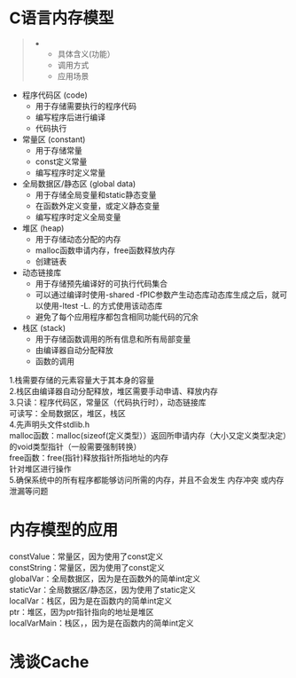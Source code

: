 # C语言内存模型  
> + + 具体含义(功能）
>   + 调用方式
>   + 应用场景
+ 程序代码区 (code)
    + 用于存储需要执行的程序代码
    + 编写程序后进行编译
    + 代码执行
+ 常量区 (constant)
    + 用于存储常量
    + const定义常量
    + 编写程序时定义常量
+ 全局数据区/静态区 (global data)
    + 用于存储全局变量和static静态变量
    + 在函数外定义变量，或定义静态变量
    + 编写程序时定义全局变量
+ 堆区 (heap)
    + 用于存储动态分配的内存
    + malloc函数申请内存，free函数释放内存
    + 创建链表
+ 动态链接库
    + 用于存储预先编译好的可执行代码集合
    + 可以通过编译时使用-shared -fPIC参数产生动态库动态库生成之后，就可以使用-ltest -L. 的方式使用该动态库
    + 避免了每个应用程序都包含相同功能代码的冗余
+ 栈区 (stack)
    + 用于存储函数调用的所有信息和所有局部变量
    + 由编译器自动分配释放
    + 函数的调用    

1.栈需要存储的元素容量大于其本身的容量  
2.栈区由编译器自动分配释放，堆区需要手动申请、释放内存  
3.只读：程序代码区，常量区（代码执行时），动态链接库  
可读写：全局数据区，堆区，栈区  
4.先声明头文件stdlib.h  
malloc函数：malloc(sizeof(定义类型））返回所申请内存（大小又定义类型决定）的void类型指针（一般需要强制转换）  
free函数：free(指针)释放指针所指地址的内存  
针对堆区进行操作  
5.确保系统中的所有程序都能够访问所需的内存，并且不会发生 内存冲突 或内存泄漏等问题  
# 内存模型的应用  
constValue：常量区，因为使用了const定义  
constString：常量区，因为使用了const定义  
globalVar：全局数据区，因为是在函数外的简单int定义  
staticVar：全局数据区/静态区，因为使用了static定义  
localVar：栈区，因为是在函数内的简单int定义  
ptr：堆区，因为ptr指针指向的地址是堆区  
localVarMain：栈区，，因为是在函数内的简单int定义  
# 浅谈Cache  


